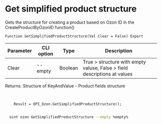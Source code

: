 ﻿---
sidebar_position: 10
---

# Get simplified product structure
 Gets the structure for creating a product based on Ozon ID in the CreateProductByOzonID function()



`Function GetSimplifiedProductStructure(Val Clear = False) Export`

  | Parameter | CLI option | Type | Description |
  |-|-|-|-|
  | Clear | --empty | Boolean | True > structure with empty valuse, False > field descriptions at values |

  
  Returns:  Structure of KeyAndValue - Product fields structure

<br/>




```bsl title="Code example"
    Result = OPI_Ozon.GetSimplifiedProductStructure();
```



```sh title="CLI command example"
    
  oint ozon GetSimplifiedProductStructure --empty %empty%

```

```json title="Result"

```
